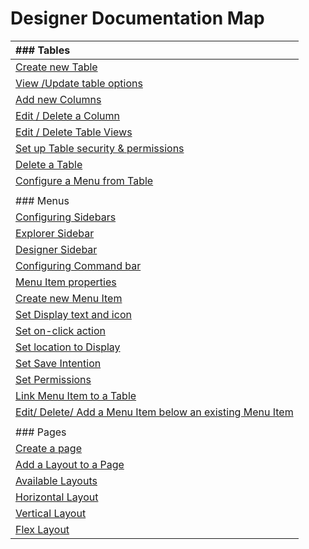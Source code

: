 # Designer Documentation Map

|\### Tables|
|:----|
|<u>Create new Table</u>|
|<u>View /Update table options</u>|
|<u>Add new Columns</u>|
|<u>Edit / Delete a Column</u>|
|<u>Edit / Delete Table Views</u>|
|<u>Set up Table security & permissions</u>|
|<u>Delete a Table</u>|
|<u>Configure a Menu from Table</u>|
| |
|\### Menus|
|<u>Configuring Sidebars</u>|
|<u>Explorer Sidebar</u>|
|<u>Designer Sidebar</u>|
|<u>Configuring Command bar</u>|
|<u>Menu Item properties</u>|
|<u>Create new Menu Item</u>|
|<u>Set Display text and icon</u>|
|<u>Set on-click action</u>|
|<u>Set location to Display</u>|
|<u>Set Save Intention</u>|
|<u>Set Permissions</u>|
|<u>Link Menu Item to a Table</u>|
|<u>Edit/ Delete/ Add a Menu Item below an existing Menu Item</u>|
| |
|\### Pages|
|<u>Create a page</u>|
|<u>Add a Layout to a Page</u>|
|<u>Available Layouts</u>|
|<u>Horizontal Layout</u>|
|<u>Vertical Layout</u>|
|<u>Flex Layout</u>|

